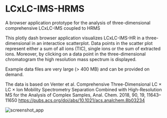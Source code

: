 # LCxLC-IMS-HRMS
A browser application prototype for the analysis of three-dimensional comprehensive LCxLC-IMS coupled to HRMS  

This plotly dash browser application visualizes LCxLC-IMS-HR in a three-dimensional in an interactice scatterplot. Data points in the scatter plot represent either a sum of all ions (TIC), single ions or the sum of extracted ions. Moreover, by clicking on a data point in the three-dimensional chromatogram the high resolution mass spectrum is displayed.  

Example data files are very large (> 400 MB) and can be provided on demand.

The data is based on Venter et al. Comprehensive Three-Dimensional LC × LC × Ion Mobility Spectrometry Separation Combined with High-Resolution MS for the Analysis of Complex Samples, Anal. Chem. 2018, 90, 19, 11643–11650 https://pubs.acs.org/doi/abs/10.1021/acs.analchem.8b03234







![screenshot_app](https://user-images.githubusercontent.com/30834706/176767563-33049bd2-4dea-4f63-8df9-24f5fb61d39f.png)
